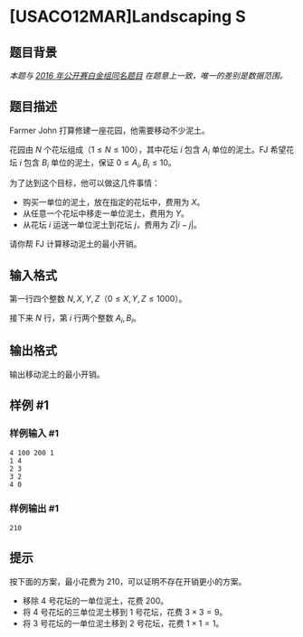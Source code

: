 # [USACO12MAR]Landscaping S

## 题目背景

*本题与 [2016 年公开赛白金组同名题目](/problem/P2748) 在题意上一致，唯一的差别是数据范围。*

## 题目描述

Farmer John 打算修建一座花园，他需要移动不少泥土。

花园由 $N$ 个花坛组成（$1 \leq N \leq 100$），其中花坛 $i$ 包含 $A_i$ 单位的泥土。FJ 希望花坛 $i$ 包含 $B_i$ 单位的泥土，保证 $0 \leq A_i,B_i \leq 10$。

为了达到这个目标，他可以做这几件事情：

- 购买一单位的泥土，放在指定的花坛中，费用为 $X$。
- 从任意一个花坛中移走一单位泥土，费用为 $Y$。
- 从花坛 $i$ 运送一单位泥土到花坛 $j$，费用为 $Z|i-j|$。

请你帮 FJ 计算移动泥土的最小开销。

## 输入格式

第一行四个整数 $N,X,Y,Z$（$0 \leq X,Y,Z \leq 1000$）。

接下来 $N$ 行，第 $i$ 行两个整数 $A_i,B_i$。

## 输出格式

输出移动泥土的最小开销。

## 样例 #1

### 样例输入 #1
```
4 100 200 1 
1 4 
2 3 
3 2 
4 0 
```

### 样例输出 #1

```
210 
```

## 提示

按下面的方案，最小花费为 $210$，可以证明不存在开销更小的方案。

- 移除 $4$ 号花坛的一单位泥土，花费 $200$。
- 将 $4$ 号花坛的三单位泥土移到 $1$ 号花坛，花费 $3 \times 3=9$。
- 将 $3$ 号花坛的一单位泥土移到 $2$ 号花坛，花费 $1 \times 1=1$。
